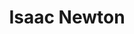 ---
title: "Isaac Newton"
hashtag: "isaac-newton"
born-on: 1643-01-04
died-on: 1727-03-31
tags:
  - Mathematician
  - Calculus
  - Physicist
  - Scientist
  - Age of Enlightenment
  - Human Being
  - dead at the moment
---
